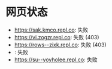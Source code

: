 # 网页状态
- https://sak.kmco.repl.co: 失败
- https://vi.zogzr.repl.co: 失败 (403)
- https://rows--zixk.repl.co: 失败 (403)
- : 失败
- https://su--yoyholee.repl.co: 失败
